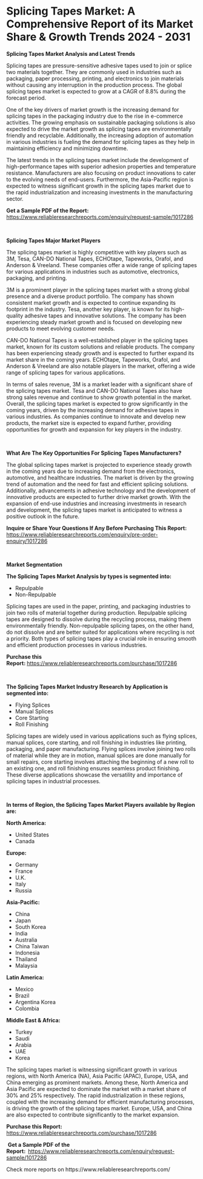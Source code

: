 <p><h1>Splicing Tapes Market: A Comprehensive Report of its Market Share & Growth Trends 2024 - 2031</h1></p><p><strong>Splicing Tapes Market Analysis and Latest Trends</strong></p>
<p><p>Splicing tapes are pressure-sensitive adhesive tapes used to join or splice two materials together. They are commonly used in industries such as packaging, paper processing, printing, and electronics to join materials without causing any interruption in the production process. The global splicing tapes market is expected to grow at a CAGR of 8.8% during the forecast period.</p><p>One of the key drivers of market growth is the increasing demand for splicing tapes in the packaging industry due to the rise in e-commerce activities. The growing emphasis on sustainable packaging solutions is also expected to drive the market growth as splicing tapes are environmentally friendly and recyclable. Additionally, the increasing adoption of automation in various industries is fueling the demand for splicing tapes as they help in maintaining efficiency and minimizing downtime.</p><p>The latest trends in the splicing tapes market include the development of high-performance tapes with superior adhesion properties and temperature resistance. Manufacturers are also focusing on product innovations to cater to the evolving needs of end-users. Furthermore, the Asia-Pacific region is expected to witness significant growth in the splicing tapes market due to the rapid industrialization and increasing investments in the manufacturing sector.</p></p>
<p><strong>Get a Sample PDF of the Report:&nbsp;</strong> <a href="https://www.reliableresearchreports.com/enquiry/request-sample/1017286">https://www.reliableresearchreports.com/enquiry/request-sample/1017286</a></p>
<p>&nbsp;</p>
<p><strong>Splicing Tapes Major Market Players</strong></p>
<p><p>The splicing tapes market is highly competitive with key players such as 3M, Tesa, CAN-DO National Tapes, ECHOtape, Tapeworks, Orafol, and Anderson & Vreeland. These companies offer a wide range of splicing tapes for various applications in industries such as automotive, electronics, packaging, and printing.</p><p>3M is a prominent player in the splicing tapes market with a strong global presence and a diverse product portfolio. The company has shown consistent market growth and is expected to continue expanding its footprint in the industry. Tesa, another key player, is known for its high-quality adhesive tapes and innovative solutions. The company has been experiencing steady market growth and is focused on developing new products to meet evolving customer needs.</p><p>CAN-DO National Tapes is a well-established player in the splicing tapes market, known for its custom solutions and reliable products. The company has been experiencing steady growth and is expected to further expand its market share in the coming years. ECHOtape, Tapeworks, Orafol, and Anderson & Vreeland are also notable players in the market, offering a wide range of splicing tapes for various applications.</p><p>In terms of sales revenue, 3M is a market leader with a significant share of the splicing tapes market. Tesa and CAN-DO National Tapes also have strong sales revenue and continue to show growth potential in the market. Overall, the splicing tapes market is expected to grow significantly in the coming years, driven by the increasing demand for adhesive tapes in various industries. As companies continue to innovate and develop new products, the market size is expected to expand further, providing opportunities for growth and expansion for key players in the industry.</p></p>
<p>&nbsp;</p>
<p><strong>What Are The Key Opportunities For Splicing Tapes Manufacturers?</strong></p>
<p><p>The global splicing tapes market is projected to experience steady growth in the coming years due to increasing demand from the electronics, automotive, and healthcare industries. The market is driven by the growing trend of automation and the need for fast and efficient splicing solutions. Additionally, advancements in adhesive technology and the development of innovative products are expected to further drive market growth. With the expansion of end-use industries and increasing investments in research and development, the splicing tapes market is anticipated to witness a positive outlook in the future.</p></p>
<p><strong>Inquire or Share Your Questions If Any Before Purchasing This Report:</strong> <a href="https://www.reliableresearchreports.com/enquiry/pre-order-enquiry/1017286">https://www.reliableresearchreports.com/enquiry/pre-order-enquiry/1017286</a></p>
<p>&nbsp;</p>
<p><strong>Market Segmentation</strong></p>
<p><strong>The Splicing Tapes Market Analysis by types is segmented into:</strong></p>
<p><ul><li>Repulpable</li><li>Non-Repulpable</li></ul></p>
<p><p>Splicing tapes are used in the paper, printing, and packaging industries to join two rolls of material together during production. Repulpable splicing tapes are designed to dissolve during the recycling process, making them environmentally friendly. Non-repulpable splicing tapes, on the other hand, do not dissolve and are better suited for applications where recycling is not a priority. Both types of splicing tapes play a crucial role in ensuring smooth and efficient production processes in various industries.</p></p>
<p><strong>Purchase this Report:&nbsp;</strong><a href="https://www.reliableresearchreports.com/purchase/1017286">https://www.reliableresearchreports.com/purchase/1017286</a></p>
<p>&nbsp;</p>
<p><strong>The Splicing Tapes Market Industry Research by Application is segmented into:</strong></p>
<p><ul><li>Flying Splices</li><li>Manual Splices</li><li>Core Starting</li><li>Roll Finishing</li></ul></p>
<p><p>Splicing tapes are widely used in various applications such as flying splices, manual splices, core starting, and roll finishing in industries like printing, packaging, and paper manufacturing. Flying splices involve joining two rolls of material while they are in motion, manual splices are done manually for small repairs, core starting involves attaching the beginning of a new roll to an existing one, and roll finishing ensures seamless product finishing. These diverse applications showcase the versatility and importance of splicing tapes in industrial processes.</p></p>
<p>&nbsp;</p>
<p><strong>In terms of Region, the Splicing Tapes Market Players available by Region are:</strong></p>
<p>
    <p> <strong> North America: </strong>
        <ul>
            <li>United States</li>
            <li>Canada</li>
        </ul>
        </p> 
    <p> <strong> Europe: </strong>
        <ul>
            <li>Germany</li>
            <li>France</li>
            <li>U.K.</li>
            <li>Italy</li>
            <li>Russia</li>
        </ul>
        </p> 
    <p> <strong> Asia-Pacific: </strong>
        <ul>
            <li>China</li>
            <li>Japan</li>
            <li>South Korea</li>
            <li>India</li>
            <li>Australia</li>
            <li>China Taiwan</li>
            <li>Indonesia</li>
            <li>Thailand</li>
            <li>Malaysia</li>
        </ul>
        </p> 
    <p> <strong> Latin America: </strong>
        <ul>
            <li>Mexico</li>
            <li>Brazil</li>
            <li>Argentina Korea</li>
            <li>Colombia</li>
        </ul>
        </p> 
    <p> <strong> Middle East & Africa: </strong>
        <ul>
            <li>Turkey</li>
            <li>Saudi</li>
            <li>Arabia</li>
            <li>UAE</li>
            <li>Korea</li>
        </ul>
    </p>
    </p>
<p><p>The splicing tapes market is witnessing significant growth in various regions, with North America (NA), Asia Pacific (APAC), Europe, USA, and China emerging as prominent markets. Among these, North America and Asia Pacific are expected to dominate the market with a market share of 30% and 25% respectively. The rapid industrialization in these regions, coupled with the increasing demand for efficient manufacturing processes, is driving the growth of the splicing tapes market. Europe, USA, and China are also expected to contribute significantly to the market expansion.</p></p>
<p><strong>Purchase this Report: </strong><a href="https://www.reliableresearchreports.com/purchase/1017286">https://www.reliableresearchreports.com/purchase/1017286</a></p>
<p>&nbsp;<strong>Get a Sample PDF of the Report:&nbsp;&nbsp;</strong><a href="https://www.reliableresearchreports.com/enquiry/request-sample/1017286">https://www.reliableresearchreports.com/enquiry/request-sample/1017286</a></p>
<p><strong></strong></p>
<p>Check more reports on https://www.reliableresearchreports.com/</p>
